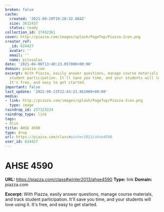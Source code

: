 ```yaml
---
broken: false
cache:
  created: '2021-09-20T19:28:32.884Z'
  size: 3612437
  status: ready
collection_id: 17452361
cover: http://piazza.com/images/splash/PageTop/Piazza-Icon.png
creator_ref:
  _id: 624427
  avatar: ''
  email: ''
  name: pitosalas
date: '2021-04-06T13:40:23.057000+00:00'
domain: piazza.com
excerpt: With Piazza, easily answer questions, manage course materials, and track
  student participation. It'll save you time, and your students will love using it.
  It's free, and easy to get started.
important: false
last_update: '2022-06-23T22:43:23.861000+00:00'
media:
- link: http://piazza.com/images/splash/PageTop/Piazza-Icon.png
  type: image
raindrop_id: 257323224
raindrop_type: link
tags:
- Olin
title: AHSE 4590
type: drop
url: https://piazza.com/class#winter2013/ahse4590
user_id: 624427
---
```


# AHSE 4590

**URL:** https://piazza.com/class#winter2013/ahse4590
**Type:** link
**Domain:** piazza.com

**Excerpt:** With Piazza, easily answer questions, manage course materials, and track student participation. It'll save you time, and your students will love using it. It's free, and easy to get started.
